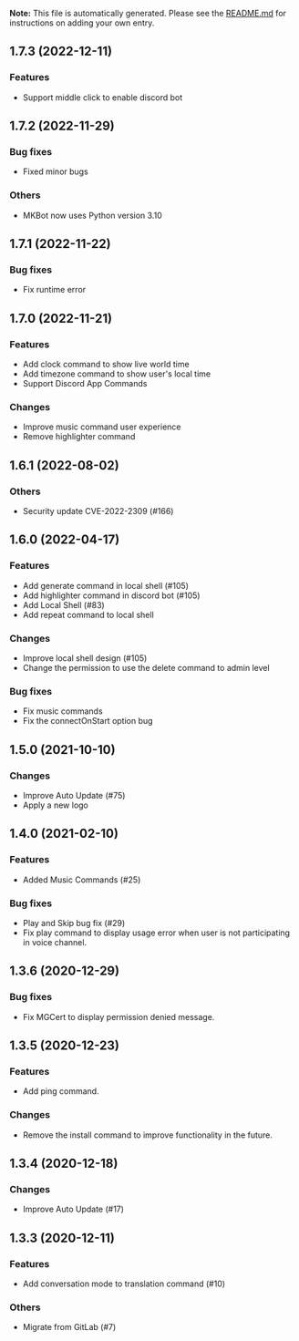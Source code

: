 **Note:** This file is automatically generated. Please see the [README.md](changelogs/README.md) for instructions on adding your own entry.

## 1.7.3 (2022-12-11)
### Features
* Support middle click to enable discord bot


## 1.7.2 (2022-11-29)
### Bug fixes
* Fixed minor bugs


### Others
* MKBot now uses Python version 3.10


## 1.7.1 (2022-11-22)
### Bug fixes
* Fix runtime error


## 1.7.0 (2022-11-21)
### Features
* Add clock command to show live world time
* Add timezone command to show user's local time
* Support Discord App Commands


### Changes
* Improve music command user experience
* Remove highlighter command


## 1.6.1 (2022-08-02)
### Others
* Security update CVE-2022-2309 (#166)


## 1.6.0 (2022-04-17)
### Features
* Add generate command in local shell (#105)
* Add highlighter command in discord bot (#105)
* Add Local Shell (#83)
* Add repeat command to local shell


### Changes
* Improve local shell design (#105)
* Change the permission to use the delete command to admin level


### Bug fixes
* Fix music commands
* Fix the connectOnStart option bug


## 1.5.0 (2021-10-10)
### Changes
* Improve Auto Update (#75)
* Apply a new logo


## 1.4.0 (2021-02-10)
### Features
* Added Music Commands (#25)


### Bug fixes
* Play and Skip bug fix (#29)
* Fix play command to display usage error when user is not participating in voice channel.


## 1.3.6 (2020-12-29)
### Bug fixes
* Fix MGCert to display permission denied message.


## 1.3.5 (2020-12-23)
### Features
* Add ping command.


### Changes
* Remove the install command to improve functionality in the future.


## 1.3.4 (2020-12-18)
### Changes
* Improve Auto Update (#17)


## 1.3.3 (2020-12-11)
### Features
* Add conversation mode to translation command (#10)


### Others
* Migrate from GitLab (#7)

